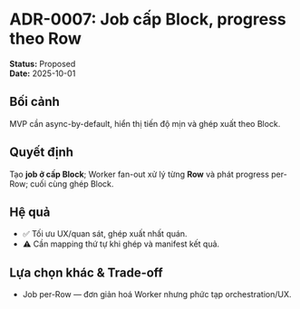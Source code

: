 # ADR-0007: Job cấp Block, progress theo Row
**Status:** Proposed  
**Date:** 2025-10-01

## Bối cảnh
MVP cần async-by-default, hiển thị tiến độ mịn và ghép xuất theo Block.

## Quyết định
Tạo **job ở cấp Block**; Worker fan-out xử lý từng **Row** và phát progress per-Row; cuối cùng ghép Block.

## Hệ quả
- ✅ Tối ưu UX/quan sát, ghép xuất nhất quán.
- ⚠️ Cần mapping thứ tự khi ghép và manifest kết quả.

## Lựa chọn khác & Trade-off
- Job per-Row — đơn giản hoá Worker nhưng phức tạp orchestration/UX.
